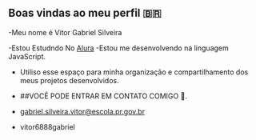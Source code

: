 ## Boas vindas ao meu perfil 🇧🇷 

-Meu nome é Vitor Gabriel Silveira 

-Estou Estudndo  No [Alura](https://alura.com.br) 
-Estou me desenvolvendo na linguagem JavaScript. 
- Utiliso esse espaço para minha organização e compartilhamento dos meus projetos desenvolvidos.

- ##VOCÊ PODE ENTRAR EM CONTATO COMIGO 🤠.
- gabriel.silveira.vitor@escola.pr.gov.br
- vitor6888gabriel



